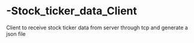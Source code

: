 # -Stock_ticker_data_Client
Client to receive stock ticker data from server through tcp and generate a json file 
